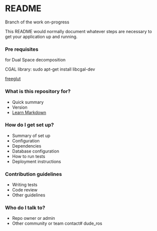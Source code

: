 # README #

Branch of the work on-progress



This README would normally document whatever steps are necessary to get your application up and running.

### Pre requisites ###

for Dual Space decomposition

CGAL library: sudo apt-get install libcgal-dev

 [freeglut](http://freeglut.sourceforge.net/)




### What is this repository for? ###

* Quick summary
* Version
* [Learn Markdown](https://bitbucket.org/tutorials/markdowndemo)

### How do I get set up? ###

* Summary of set up
* Configuration
* Dependencies
* Database configuration
* How to run tests
* Deployment instructions

### Contribution guidelines ###

* Writing tests
* Code review
* Other guidelines

### Who do I talk to? ###

* Repo owner or admin
* Other community or team contact# dude_ros
